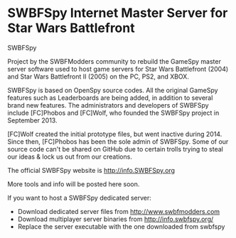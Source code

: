 # SWBFSpy Internet Master Server for Star Wars Battlefront
SWBFSpy

Project by the SWBFModders community to rebuild the GameSpy master server software used to host game servers for Star Wars Battlefront (2004) and Star Wars Battlefront II (2005) on the PC, PS2, and XBOX. 

SWBFSpy is based on OpenSpy source codes. All the original GameSpy features such as Leaderboards are being added, in addition to several brand new features. The administrators and developers of SWBFSpy include [FC]Phobos and [FC]Wolf, who founded the SWBFSpy project in September 2013. 

[FC]Wolf created the initial prototype files, but went inactive during 2014. Since then, [FC]Phobos has been the sole admin of SWBFSpy. Some of our source code can't be shared on GitHub due to certain trolls trying to steal our ideas & lock us out from our creations.

The official SWBFSpy website is http://info.SWBFSpy.org

More tools and info will be posted here soon.

If you want to host a SWBFSpy dedicated server:
-    Download dedicated server files from http://www.swbfmodders.com
-    Download multiplayer server binaries from http://info.swbfspy.org/
-    Replace the server executable with the one downloaded from swbfspy
